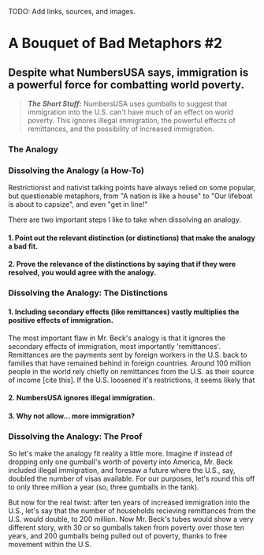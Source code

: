 TODO: Add links, sources, and images.

# A Bouquet of Bad Metaphors #2
## Despite what NumbersUSA says, immigration is a powerful force for combatting world poverty.

>**_The Short Stuff:_** NumbersUSA uses gumballs to suggest that immigration into the U.S. can't have much of an effect on world poverty. This ignores illegal immigration, the powerful effects of remittances, and the 
possibility of increased immigration.

### The Analogy

### Dissolving the Analogy (a How-To)

Restrictionist and nativist talking points have always relied on some popular, but questionable metaphors, from "A nation is like a house" to "Our lifeboat is about to capsize", and even "get in line!"

There are two important steps I like to take when dissolving an analogy.
#### 1. Point out the relevant distinction (or distinctions) that make the analogy a bad fit.
#### 2. Prove the relevance of the distinctions by saying that if they were resolved, you would agree with the analogy.

### Dissolving the Analogy: The Distinctions

#### 1. Including secondary effects (like remittances) vastly multiplies the positive effects of immigration.

The most important flaw in Mr. Beck's analogy is that it ignores the secondary effects of immigration, most importantly 'remittances'. Remittances
are the payments sent by foreign workers in the U.S. back to families that have remained behind in foreign countries. Around 100 million 
people in the world rely chiefly on remittances from the U.S. as their source of income [cite this]. If the U.S. loosened it's restrictions, it seems likely that 


#### 2. NumbersUSA ignores illegal immigration.

#### 3. Why not allow... more immigration?


### Dissolving the Analogy: The Proof

So let's make the analogy fit reality a little more.
Imagine if instead of dropping only one gumball's worth of poverty into America, Mr. Beck included illegal immigration, and foresaw a future where the U.S., say, doubled the number of visas available.
For our purposes, let's round this off to only three million a year (so, three gumballs in the tank).

But now for the real twist: after ten years of increased immigration into the U.S., let's say that the number of households recieving remittances from the U.S. would double, to 200 million.
Now Mr. Beck's tubes would show a very different story, with 30 or so gumballs taken from poverty over those ten years, and 200 gumballs being pulled out of poverty, thanks to free movement within the U.S.




